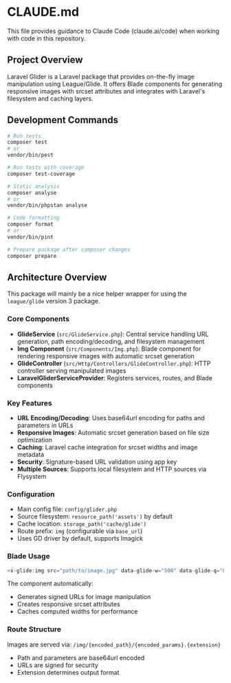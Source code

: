 # CLAUDE.md

This file provides guidance to Claude Code (claude.ai/code) when working with code in this repository.

## Project Overview

Laravel Glider is a Laravel package that provides on-the-fly image manipulation using League/Glide. It offers Blade components for generating responsive images with srcset attributes and integrates with Laravel's filesystem and caching layers.

## Development Commands

```bash
# Run tests
composer test
# or
vendor/bin/pest

# Run tests with coverage
composer test-coverage

# Static analysis
composer analyse
# or
vendor/bin/phpstan analyse

# Code formatting
composer format
# or
vendor/bin/pint

# Prepare package after composer changes
composer prepare
```

## Architecture Overview

This package will mainly be a nice helper wrapper for using the `league/glide` version 3 package.        

### Core Components

- **GlideService** (`src/GlideService.php`): Central service handling URL generation, path encoding/decoding, and filesystem management
- **Img Component** (`src/Components/Img.php`): Blade component for rendering responsive images with automatic srcset generation
- **GlideController** (`src/Http/Controllers/GlideController.php`): HTTP controller serving manipulated images
- **LaravelGliderServiceProvider**: Registers services, routes, and Blade components

### Key Features

- **URL Encoding/Decoding**: Uses base64url encoding for paths and parameters in URLs
- **Responsive Images**: Automatic srcset generation based on file size optimization
- **Caching**: Laravel cache integration for srcset widths and image metadata
- **Security**: Signature-based URL validation using app key
- **Multiple Sources**: Supports local filesystem and HTTP sources via Flysystem

### Configuration

- Main config file: `config/glider.php`
- Source filesystem: `resource_path('assets')` by default
- Cache location: `storage_path('cache/glide')`
- Route prefix: `img` (configurable via `base_url`)
- Uses GD driver by default, supports Imagick

### Blade Usage

```php
<x-glide:img src="path/to/image.jpg" data-glide-w="500" data-glide-q="85" />
```

The component automatically:
- Generates signed URLs for image manipulation
- Creates responsive srcset attributes
- Caches computed widths for performance

### Route Structure

Images are served via: `/img/{encoded_path}/{encoded_params}.{extension}`
- Path and parameters are base64url encoded
- URLs are signed for security
- Extension determines output format
